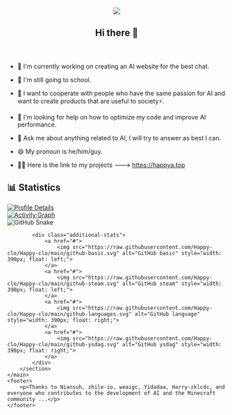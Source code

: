 <!DOCTYPE html>
<html lang="en">
<head>
    <meta charset="UTF-8">
    <meta name="viewport" content="width=device-width, initial-scale=1.0">
    <title>Happy-clo's Profile</title>
    <link rel="stylesheet" href="styles.css">
</head>
<body>
    <header>
        <h1 align="center">
            <a href="https://github.com/Happy-clo/Happy-clo">
                <img src="https://readme-typing-svg.herokuapp.com/?font=Calibri&color=%23259076&size=28&lines=Hello+%F0%9F%91%8B%2C+I%27m+Happy-clo">
            </a>
        </h1>
        <h2 align="center">Hi there 👋</h2>
    </header>
    <main>
        <section>
            <ul>
                <li><p>🔭 I'm currently working on creating an AI website for the best chat.</p></li>
                <li><p>🌱 I'm still going to school.</p></li>
                <li><p>👯 I want to cooperate with people who have the same passion for AI and want to create products that are useful to society⚡.</p></li>
                <li><p>🤔 I'm looking for help on how to optimize my code and improve AI performance.</p></li>
                <li><p>💬 Ask me about anything related to AI, I will try to answer as best I can.</p></li>
                <li><p>😄 My pronoun is he/him/guy.</p></li>
                <li><p>💁‍♂️ Here is the link to my projects ---> <a href="https://happya.top">https://happya.top</a></p></li>
            </ul>
        </section>
        <section>
            <h2>📊 Statistics</h2>
            <div class="stats">
                <!-- GitHub status cards -->
                <div class="stat-card">
                    <a href="https://github.com/Happy-clo/Happy-clo">
                        <img src="http://github-profile-summary-cards.vercel.app/api/cards/profile-details?username=Happy-clo&theme=github_dark" alt="Profile Details">
                    </a>
                </div>
                <div class="stat-card">
                    <a href="https://github.com/Happy-clo/Happy-clo">
                        <img src="https://user-images.githubusercontent.com/73097560/115834477-dbab4500-a447-11eb-908a-139a6edaec5c.gif" alt="Activity Graph">
                    </a>
                </div>
                <!-- GitHub contribution grid snake -->
                <div class="stat-card">
                    <picture>
                        <source media="(prefers-color-scheme: dark)" srcset="https://github.com/Happy-clo/Happy-clo/blob/output/github-contribution-grid-snake-dark.svg">
                        <source media="(prefers-color-scheme: light)" srcset="https://github.com/Happy-clo/Happy-clo/blob/output/github-contribution-grid-snake.svg">
                        <img src="https://github.com/Happy-clo/Happy-clo/blob/output/github-contribution-grid-snake.svg" alt="GitHub Snake">
                    </picture>
                </div>
            </div>
            
            <div class="additional-stats">
                <a href="#">
                    <img src="https://raw.githubusercontent.com/Happy-clo/Happy-clo/main/github-basic.svg" alt="GitHub basic" style="width: 390px; float: left;">
                </a>
                <a href="#">
                    <img src="https://raw.githubusercontent.com/Happy-clo/Happy-clo/main/github-steam.svg" alt="GitHub steam" style="width: 390px; float: left;">
                </a>
                <a href="#">
                    <img src="https://raw.githubusercontent.com/Happy-clo/Happy-clo/main/github-languages.svg" alt="GitHub language" style="width: 390px; float: right;">
                </a>
                <a href="#">
                    <img src="https://raw.githubusercontent.com/Happy-clo/Happy-clo/main/github-ysdag.svg" alt="GitHub ysdag" style="width: 390px; float: right;">
                </a>
            </div>
        </section>
    </main>
    <footer>
        <p>Thanks to Niansuh, zhile-io, weaigc, Yidadaa, Harry-zklcdc, and everyone who contributes to the development of AI and the Minecraft community ...</p>
    </footer>
</body>
</html>
